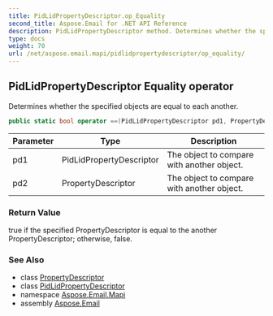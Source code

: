 ```yaml
---
title: PidLidPropertyDescriptor.op_Equality
second_title: Aspose.Email for .NET API Reference
description: PidLidPropertyDescriptor method. Determines whether the specified objects are equal to each another
type: docs
weight: 70
url: /net/aspose.email.mapi/pidlidpropertydescriptor/op_equality/
---
```

## PidLidPropertyDescriptor Equality operator

Determines whether the specified objects are equal to each another.

```csharp
public static bool operator ==(PidLidPropertyDescriptor pd1, PropertyDescriptor pd2)
```

| Parameter | Type | Description |
| --- | --- | --- |
| pd1 | PidLidPropertyDescriptor | The object to compare with another object. |
| pd2 | PropertyDescriptor | The object to compare with another object. |

### Return Value

true if the specified PropertyDescriptor is equal to the another PropertyDescriptor; otherwise, false.

### See Also

* class [PropertyDescriptor](../../propertydescriptor/)
* class [PidLidPropertyDescriptor](../)
* namespace [Aspose.Email.Mapi](../../pidlidpropertydescriptor/)
* assembly [Aspose.Email](../../../)


